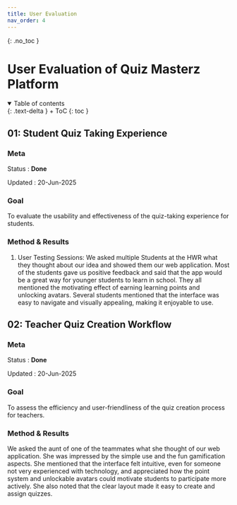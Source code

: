 ```yaml
---
title: User Evaluation
nav_order: 4
---
```


{: .no_toc }
# User Evaluation of Quiz Masterz Platform

<details open markdown="block">
{: .text-delta }
<summary>Table of contents</summary>
+ ToC
{: toc }
</details>

## 01: Student Quiz Taking Experience

### Meta

Status
: **Done**

Updated
: 20-Jun-2025

### Goal

To evaluate the usability and effectiveness of the quiz-taking experience for students.

### Method & Results

1. User Testing Sessions:
We asked multiple Students at the HWR what they thought about our idea and showed them our web application. Most of the students gave us positive feedback and said that the app would be a great way for younger students to learn in school. They all mentioned the motivating effect of earning learning points and unlocking avatars. Several students mentioned that the interface was easy to navigate and visually appealing, making it enjoyable to use.
## 02: Teacher Quiz Creation Workflow

### Meta

Status
: **Done**

Updated
: 20-Jun-2025

### Goal

To assess the efficiency and user-friendliness of the quiz creation process for teachers.
### Method & Results

We asked the aunt of one of the teammates what she thought of our web application.
She was impressed by the simple use and the fun gamification aspects. She mentioned that the interface felt intuitive, even for someone not very experienced with technology, and appreciated how the point system and unlockable avatars could motivate students to participate more actively. She also noted that the clear layout made it easy to create and assign quizzes.